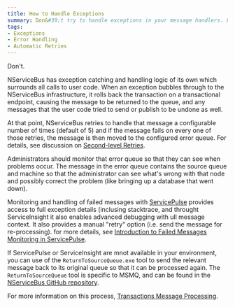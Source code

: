 ```yaml
---
title: How to Handle Exceptions
summary: Don&#39;t try to handle exceptions in your message handlers. Let NServiceBus do it for you.
tags:
- Exceptions
- Error Handling
- Automatic Retries
---
```


Don't.

NServiceBus has exception catching and handling logic of its own which surrounds all calls to user code. When an exception bubbles through to the NServiceBus infrastructure, it rolls back the transaction on a transactional endpoint, causing the message to be returned to the queue, and any messages that the user code tried to send or publish to be undone as well.

At that point, NServiceBus retries to handle that message a configurable number of times (default of 5) and if the message fails on every one of those retries, the message is then moved to the configured error queue. For details, see discussion on [Second-level Retries](/nservicebus/second-level-retries).

Administrators should monitor that error queue so that they can see when problems occur. The message in the error queue contains the source queue and machine so that the administrator can see what's wrong with that node and possibly correct the problem (like bringing up a database that went down).

Monitoring and handling of failed messages with [ServicePulse](/servicepulse) provides access to full exception details (inclusing stacktrace, and throught ServiceInsight it also enables advanced debugging with  ull message context. It also provides a manual "retry" option (i.e. send the message for re-processing). for more details, see [Introduction to Failed Messages Monitoring in ServicePulse](/servicepulse/intro-failed-messages). 

If ServicePulse or ServiceInsight are mnot available in your environment, you can use of the  `ReturnToSourceQueue.exe` tool to send the relevant message back to its original queue so that it can be processed again. The `ReturnToSourceQueue` tool is specific to MSMQ, and can be found in the [NServiceBus GitHub repository](https://github.com/Particular/NServiceBus).

For more information on this process, [Transactions Message Processing](transactions-message-processing.md).

